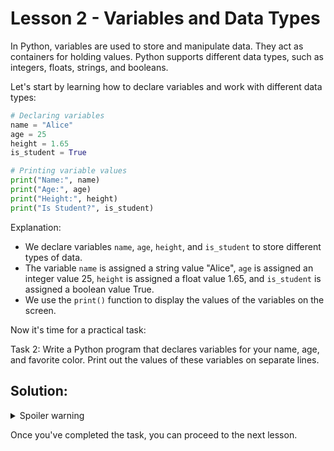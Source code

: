 # Lesson 2 - Variables and Data Types

In Python, variables are used to store and manipulate data. They act as containers for holding values. Python supports different data types, such as integers, floats, strings, and booleans.

Let's start by learning how to declare variables and work with different data types:

```python
# Declaring variables
name = "Alice"
age = 25
height = 1.65
is_student = True

# Printing variable values
print("Name:", name)
print("Age:", age)
print("Height:", height)
print("Is Student?", is_student)
```
Explanation:

- We declare variables `name`, `age`, `height`, and `is_student` to store different types of data.
- The variable `name` is assigned a string value "Alice", `age` is assigned an integer value 25, `height` is assigned a float value 1.65, and `is_student` is assigned a boolean value True.
- We use the `print()` function to display the values of the variables on the screen.

Now it's time for a practical task:

Task 2: Write a Python program that declares variables for your name, age, and favorite color. Print out the values of these variables on separate lines.

## Solution:
<details>
  <summary>Spoiler warning</summary>
  
  ```python
	name = "CryptoPensioner"
	age = 99
	favorite_color = "black"
	
	print(f"My name: ",name)
	print(f"Age: ",age)
	print(f"My favourite color is: ",favorite_color)
  ```
  
</details>

Once you've completed the task, you can proceed to the next lesson.

